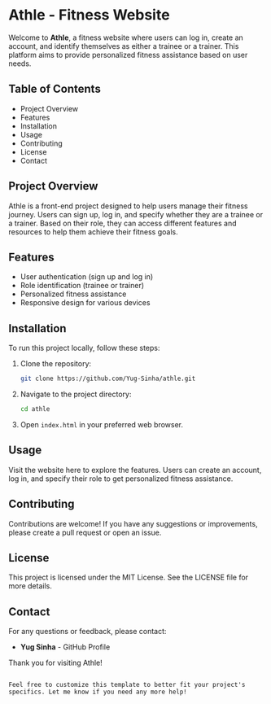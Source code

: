 # Athle - Fitness Website

Welcome to **Athle**, a fitness website where users can log in, create an account, and identify themselves as either a trainee or a trainer. This platform aims to provide personalized fitness assistance based on user needs.

## Table of Contents

- Project Overview
- Features
- Installation
- Usage
- Contributing
- License
- Contact

## Project Overview

Athle is a front-end project designed to help users manage their fitness journey. Users can sign up, log in, and specify whether they are a trainee or a trainer. Based on their role, they can access different features and resources to help them achieve their fitness goals.

## Features

- User authentication (sign up and log in)
- Role identification (trainee or trainer)
- Personalized fitness assistance
- Responsive design for various devices

## Installation

To run this project locally, follow these steps:

1. Clone the repository:
   ```bash
   git clone https://github.com/Yug-Sinha/athle.git
   ```
2. Navigate to the project directory:
   ```bash
   cd athle
   ```
3. Open `index.html` in your preferred web browser.

## Usage

Visit the website here to explore the features. Users can create an account, log in, and specify their role to get personalized fitness assistance.

## Contributing

Contributions are welcome! If you have any suggestions or improvements, please create a pull request or open an issue.

## License

This project is licensed under the MIT License. See the LICENSE file for more details.

## Contact

For any questions or feedback, please contact:
- **Yug Sinha** - GitHub Profile

Thank you for visiting Athle!
```

Feel free to customize this template to better fit your project's specifics. Let me know if you need any more help!
